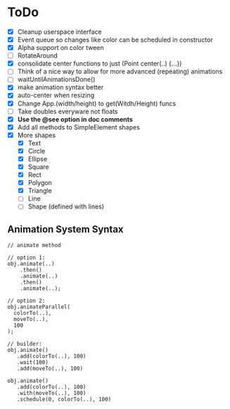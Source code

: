 # ToDo

- [x] Cleanup userspace interface
- [x] Event queue so changes like color can be scheduled in constructor
- [x] Alpha support on color tween
- [ ] RotateAround
- [x] consolidate center functions to just (Point center(..) {...})
- [ ] Think of a nice way to allow for more advanced (repeating) animations
- [ ] waitUntilAnimationsDone()
- [x] make animation syntax better
- [x] auto-center when resizing
- [x] Change App.(width/height) to get(Witdh/Height) funcs
- [ ] Take doubles everyware not floats
- [x] **Use the @see option in doc comments**
- [x] Add all methods to SimpleElement shapes
- [x] More shapes
    - [x] Text
    - [x] Circle
    - [x] Ellipse
    - [x] Square
    - [x] Rect
    - [X] Polygon
    - [X] Triangle
    - [ ] Line
    - [ ] Shape (defined with lines)

## Animation System Syntax

```
// animate method

// option 1:
obj.animate(..)
    .then()
    .animate(..)
    .then()
    .animate(..);

// option 2:
obj.animateParallel(
  colorTo(..),
  moveTo(..),
  100
);

// builder:
obj.animate()
   .add(colorTo(..), 100)
   .wait(100)
   .add(moveTo(..), 100)

obj.animate()
   .add(colorTo(..), 100)
   .with(moveTo(..), 100)
   .schedule(0, colorTo(..), 100)
```